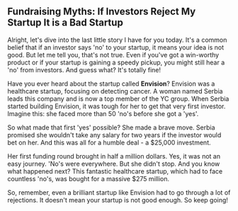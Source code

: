## Fundraising Myths: If Investors Reject My Startup It is a Bad Startup

Alright, let's dive into the last little story I have for you today. It's a common belief that if an investor says 'no' to your startup, it means your idea is not good. But let me tell you, that's not true. Even if you've got a win-worthy product or if your startup is gaining a speedy pickup, you might still hear a 'no' from investors. And guess what? It's totally fine!

Have you ever heard about the startup called **Envision**? Envision was a healthcare startup, focusing on detecting cancer. A woman named Serbia leads this company and is now a top member of the YC group. When Serbia started building Envision, it was tough for her to get that very first investor. Imagine this: she faced more than 50 'no's before she got a 'yes'.

So what made that first 'yes' possible? She made a brave move. Serbia promised she wouldn't take any salary for two years if the investor would bet on her. And this was all for a humble deal - a $25,000 investment.

Her first funding round brought in half a million dollars. Yes, it was not an easy journey. 'No's were everywhere. But she didn't stop. And you know what happened next? This fantastic healthcare startup, which had to face countless 'no's, was bought for a massive $275 million.

So, remember, even a brilliant startup like Envision had to go through a lot of rejections. It doesn't mean your startup is not good enough. So keep going!